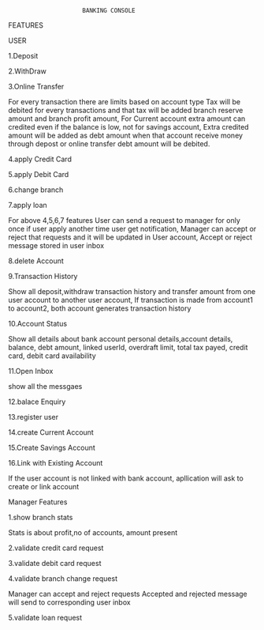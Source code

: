 
                         BANKING CONSOLE
                         
FEATURES

USER

1.Deposit

2.WithDraw

3.Online Transfer

For every transaction there are limits based on account type
Tax will be debited for every transactions and that tax will be added branch reserve amount and branch profit amount, 
For Current account extra amount can credited even if the balance is low, not for savings account,
Extra credited amount will be added as debt amount when that account receive money through depost or online transfer debt amount will be debited.

4.apply Credit Card

5.apply Debit Card

6.change branch

7.apply loan

For above 4,5,6,7 features 
User can send a request to manager for only once if user apply another time user get notification,
Manager can accept or reject that requests and it will be updated in User account,
Accept or reject message stored in user inbox

8.delete Account

9.Transaction History

Show all deposit,withdraw transaction history
and transfer amount from one user account to another user account,
If transaction is made from account1 to account2,
both account generates transaction history


10.Account Status

Show all details about bank account
personal details,account details, balance, debt amount, linked userId, overdraft limit, total tax payed,
credit card, debit card availability

11.Open Inbox

show all the messgaes

12.balace Enquiry

13.register user

14.create Current Account

15.Create Savings Account

16.Link with Existing Account

If the user account is not linked with bank account,
apllication will ask to create or link account

Manager Features

1.show branch stats

Stats is about profit,no of accounts, amount present

2.validate credit card request

3.validate debit card request

4.validate branch change request

Manager can accept and reject requests
Accepted and rejected message will send to corresponding user inbox

5.validate loan request

